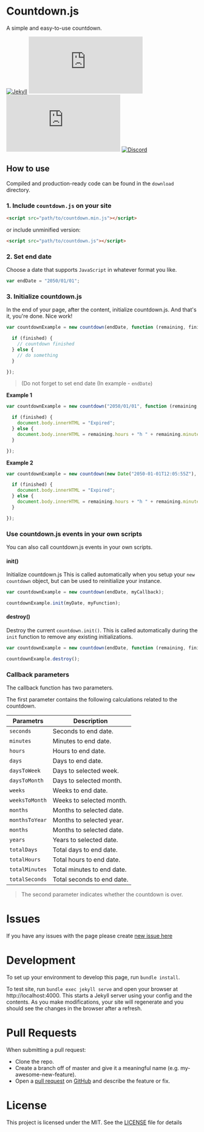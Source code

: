 # Countdown.js
A simple and easy-to-use countdown.

[![Jekyll](https://github.com/igorkowalczyk/countdown.js/workflows/Jekyll/badge.svg)](https://igorkowalczyk.github.io/countdown.js)
[![GitHub License](https://img.shields.io/github/license/igorkowalczyk/countdown.js?color=%2334D058&logo=github&logoColor=959DA5&labelColor=24292E)](https://igorkowalczyk.github.io/countdown.js/license.txt)
[![Version](https://img.shields.io/github/v/release/igorkowalczyk/countdown.js?color=%2334D058&logo=github&logoColor=959DA5&labelColor=24292E)](https://github.com/igorkowalczyk/countdown.js/releases)
[![Discord](https://img.shields.io/discord/666599184844980224?color=%2334D058&logo=discord&logoColor=7289da&labelColor=24292E)](https://igorkowalczyk.github.io/majobot/server)


## How to use

Compiled and production-ready code can be found in the `download` directory.

### 1. Include `countdown.js` on your site

```html
<script src="path/to/countdown.min.js"></script>
```
or include unminified version:
```html
<script src="path/to/countdown.js"></script>
```

### 2. Set end date
Choose a date that supports `JavaScript` in whatever format you like.

```javascript
var endDate = "2050/01/01";
```

### 3. Initialize countdown.js
In the end of your page, after the content, initialize countdown.js. And that's it, you're done. Nice work!

```javascript
var countdownExample = new countdown(endDate, function (remaining, finished) {

  if (finished) {
    // countdown finished
  } else {
    // do something
  }

});
```
> (Do not forget to set end date (In example - `endDate`)

**Example 1**

```javascript
var countdownExample = new countdown("2050/01/01", function (remaining, finished) {

  if (finished) {
    document.body.innerHTML = "Expired";
  } else {
    document.body.innerHTML = remaining.hours + "h " + remaining.minutes + "m " + remaining.seconds + "s";
  }

});
```

**Example 2**

```javascript
var countdownExample = new countdown(new Date("2050-01-01T12:05:55Z"), function (remaining, finished) {

  if (finished) {
    document.body.innerHTML = "Expired";
  } else {
    document.body.innerHTML = remaining.hours + "h " + remaining.minutes + "m " + remaining.seconds + "s";
  }

});
```


### Use countdown.js events in your own scripts

You can also call countdown.js events in your own scripts.

#### init()
Initialize countdown.js This is called automatically when you setup your `new countdown` object, but can be used to reinitialize your instance.

```javascript
var countdownExample = new countdown(endDate, myCallback);

countdownExample.init(myDate, myFunction);
```

#### destroy()
Destroy the current `countdown.init()`. This is called automatically during the `init` function to remove any existing initializations.

```javascript
var countdownExample = new countdown(endDate, function (remaining, finished) { });

countdownExample.destroy();
```

### Callback parameters
The callback function has two parameters.

The first parameter contains the following calculations related to the countdown.

| **Parametrs** | **Description** |
|---------------|-----------------|
| `seconds` | Seconds to end date. |
| `minutes` | Minutes to end date. |
| `hours` | Hours to end date. |
| `days` | Days to end date. |
| `daysToWeek` | Days to selected week. |
| `daysToMonth` | Days to selected month. |
| `weeks` | Weeks to end date. |
| `weeksToMonth` | Weeks to selected month. |
| `months` | Months to selected date. |
| `monthsToYear` | Months to selected year. |
| `months` | Months to selected date. |
| `years` | Years to selected date.  |
| `totalDays` | Total days to end date. |
| `totalHours` | Total hours to end date. |
| `totalMinutes` | Total minutes to end date. |
| `totalSeconds` | Total seconds to end date. |

> The second parameter indicates whether the countdown is over.

# Issues
If you have any issues with the page please create [new issue here](https://github.com/igorkowalczyk/countdown.js/issues)

# Development
To set up your environment to develop this page, run `bundle install`.

To test site, run `bundle exec jekyll serve` and open your browser at http://localhost:4000. This starts a Jekyll server using your config and the contents. As you make modifications, your site will regenerate and you should see the changes in the browser after a refresh.

# Pull Requests
When submitting a pull request:

- Clone the repo.
- Create a branch off of master and give it a meaningful name (e.g. my-awesome-new-feature).
- Open a [pull request](https://github.com/igorkowalczyk/countdown.js/pulls) on [GitHub](https://github.com) and describe the feature or fix.

# License
This project is licensed under the MIT. See the [LICENSE](https://github.com/igorkowalczyk/countdown.js/blob/master/license.md) file for details
